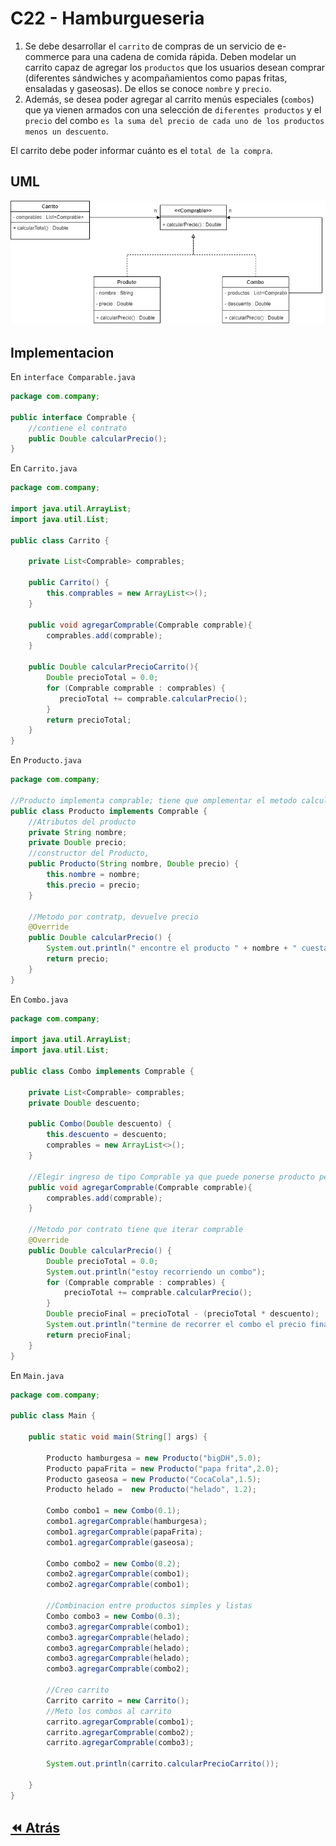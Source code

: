 <link rel="stylesheet" type="text/css" media="all" href="../styles.css" />

# C22 - Hamburgueseria

1. Se debe desarrollar el `carrito` de compras de un servicio de e-commerce para una cadena de comida rápida. Deben modelar un carrito capaz de agregar los `productos` que los usuarios desean comprar (diferentes sándwiches y acompañamientos como papas fritas, ensaladas y gaseosas). De ellos se conoce `nombre` y `precio`.
2. Además, se desea poder agregar al carrito menús especiales (`combos`) que ya vienen armados con una selección de `diferentes productos` y el `precio` del combo `es la suma del precio de cada uno de los productos menos un descuento`.

El carrito debe poder informar cuánto es el `total de la compra`.

## UML

![img](../img/c22g.png)

## Implementacion

En `interface Comparable.java`

```java
package com.company;

public interface Comprable {
    //contiene el contrato
    public Double calcularPrecio();
}
```

En `Carrito.java`

```java
package com.company;

import java.util.ArrayList;
import java.util.List;

public class Carrito {

    private List<Comprable> comprables;

    public Carrito() {
        this.comprables = new ArrayList<>();
    }

    public void agregarComprable(Comprable comprable){
        comprables.add(comprable);
    }

    public Double calcularPrecioCarrito(){
        Double precioTotal = 0.0;
        for (Comprable comprable : comprables) {
           precioTotal += comprable.calcularPrecio();
        }
        return precioTotal;
    }
}
```

En `Producto.java`

```java
package com.company;

//Producto implementa comprable; tiene que omplementar el metodo calcularPrecio
public class Producto implements Comprable {
    //Atributos del producto
    private String nombre;
    private Double precio;
    //constructor del Producto,
    public Producto(String nombre, Double precio) {
        this.nombre = nombre;
        this.precio = precio;
    }

    //Metodo por contratp, devuelve precio
    @Override
    public Double calcularPrecio() {
        System.out.println(" encontre el producto " + nombre + " cuesta " + precio);
        return precio;
    }
}
```

En `Combo.java`

```java
package com.company;

import java.util.ArrayList;
import java.util.List;

public class Combo implements Comprable {

    private List<Comprable> comprables;
    private Double descuento;

    public Combo(Double descuento) {
        this.descuento = descuento;
        comprables = new ArrayList<>();
    }

    //Elegir ingreso de tipo Comprable ya que puede ponerse producto pero limita agregar un combo
    public void agregarComprable(Comprable comprable){
        comprables.add(comprable);
    }

    //Metodo por contrato tiene que iterar comprable
    @Override
    public Double calcularPrecio() {
        Double precioTotal = 0.0;
        System.out.println("estoy recorriendo un combo");
        for (Comprable comprable : comprables) {
            precioTotal += comprable.calcularPrecio();
        }
        Double precioFinal = precioTotal - (precioTotal * descuento);
        System.out.println("termine de recorrer el combo el precio final es " + precioFinal);
        return precioFinal;
    }
}
```

En `Main.java`

```java
package com.company;

public class Main {

    public static void main(String[] args) {

        Producto hamburgesa = new Producto("bigDH",5.0);
        Producto papaFrita = new Producto("papa frita",2.0);
        Producto gaseosa = new Producto("CocaCola",1.5);
        Producto helado =  new Producto("helado", 1.2);

        Combo combo1 = new Combo(0.1);
        combo1.agregarComprable(hamburgesa);
        combo1.agregarComprable(papaFrita);
        combo1.agregarComprable(gaseosa);

        Combo combo2 = new Combo(0.2);
        combo2.agregarComprable(combo1);
        combo2.agregarComprable(combo1);

        //Combinacion entre productos simples y listas
        Combo combo3 = new Combo(0.3);
        combo3.agregarComprable(combo1);
        combo3.agregarComprable(helado);
        combo3.agregarComprable(helado);
        combo3.agregarComprable(helado);
        combo3.agregarComprable(combo2);

        //Creo carrito
        Carrito carrito = new Carrito();
        //Meto los combos al carrito
        carrito.agregarComprable(combo1);
        carrito.agregarComprable(combo2);
        carrito.agregarComprable(combo3);

        System.out.println(carrito.calcularPrecioCarrito());

    }
}
```

## [⏪ Atrás](../README.md)